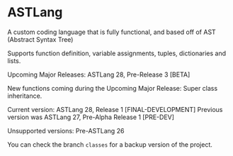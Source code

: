# ASTLang
A custom coding language that is fully functional, and based off of AST (Abstract Syntax Tree)

Supports function definition, variable assignments, tuples, dictionaries and lists.

Upcoming Major Releases: ASTLang 28, Pre-Release 3 [BETA]

New functions coming during the Upcoming Major Release: Super class inheritance. 

Current version: ASTLang 28, Release 1 [FINAL-DEVELOPMENT]
Previous version was ASTLang 27, Pre-Alpha Release 1 [PRE-DEV]

Unsupported versions: Pre-ASTLang 26

You can check the branch `classes` for a backup version of the project.
